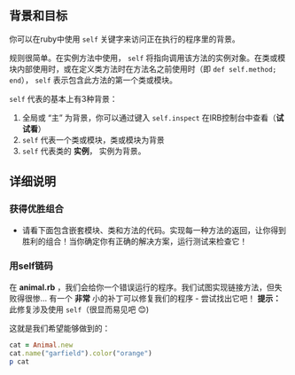 ## 背景和目标

你可以在ruby中使用 `self` 关键字来访问正在执行的程序里的背景。

规则很简单。在实例方法中使用， `self` 将指向调用该方法的实例对象。在类或模块内部使用时，或在定义类方法时在方法名之前使用时（即 `def self.method; end`）， `self` 表示包含此方法的第一个类或模块。

`self` 代表的基本上有3种背景：

1. 全局或 “主” 为背景，你可以通过键入 `self.inspect` 在IRB控制台中查看（**试试看**）
2. `self` 代表一个类或模块，类或模块为背景
3. `self` 代表类的 **实例**， 实例为背景。

## 详细说明

### 获得优胜组合

* 请看下面包含嵌套模块、类和方法的代码。实现每一种方法的返回，让你得到胜利的组合！当你确定你有正确的解决方案，运行测试来检查它！

### 用self链码

在 **animal.rb** ，我们会给你一个错误运行的程序。我们试图实现链接方法，但失败得很惨... 有一个 **非常** 小的补丁可以修复我们的程序 - 尝试找出它吧！ **提示：** 此修复涉及使用 `self`（很显而易见吧 😊)

这就是我们希望能够做到的：

```ruby
cat = Animal.new
cat.name("garfield").color("orange")
p cat
```
